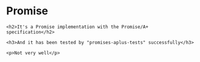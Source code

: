 # Promise
	<h2>It's a Promise implementation with the Promise/A+ specification</h2>

	<h3>And it has been tested by "promises-aplus-tests" successfully</h3>

	<p>Not very well</p>

